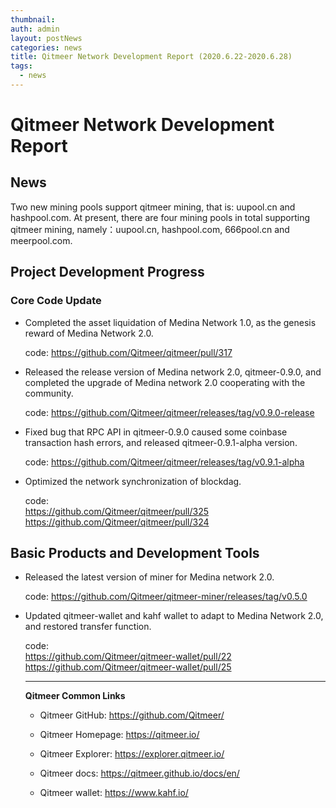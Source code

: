 ```yaml
---
thumbnail: 
auth: admin
layout: postNews
categories: news
title: Qitmeer Network Development Report (2020.6.22-2020.6.28)
tags:
  - news
---
```



# Qitmeer Network Development Report

## News 

Two new mining pools support qitmeer mining, that is: uupool.cn and hashpool.com. At present, there are four mining pools in total supporting qitmeer mining, namely：uupool.cn, hashpool.com, 666pool.cn and meerpool.com.

## Project Development Progress

### Core Code Update

- Completed the asset liquidation of Medina Network 1.0,   as the genesis reward of Medina Network 2.0.

  code: https://github.com/Qitmeer/qitmeer/pull/317

- Released the release version of Medina network 2.0, qitmeer-0.9.0, and completed the upgrade of Medina network 2.0 cooperating with the community.

  code: https://github.com/Qitmeer/qitmeer/releases/tag/v0.9.0-release

- Fixed bug that RPC API in qitmeer-0.9.0 caused some coinbase transaction hash errors, and released qitmeer-0.9.1-alpha version.

  code: https://github.com/Qitmeer/qitmeer/releases/tag/v0.9.1-alpha

- Optimized the network synchronization of blockdag.

  code:    
  https://github.com/Qitmeer/qitmeer/pull/325   
  https://github.com/Qitmeer/qitmeer/pull/324

## Basic Products and Development Tools

- Released the latest version of miner for Medina network 2.0.

  code: https://github.com/Qitmeer/qitmeer-miner/releases/tag/v0.5.0

- Updated qitmeer-wallet and kahf wallet to adapt to Medina Network 2.0, and restored transfer function.

  code:    
  https://github.com/Qitmeer/qitmeer-wallet/pull/22   
  https://github.com/Qitmeer/qitmeer-wallet/pull/25
  
  
  --------------------------
  
  **Qitmeer Common Links**
  
  - Qitmeer GitHub: https://github.com/Qitmeer/
  
  - Qitmeer Homepage: https://qitmeer.io/
  
  - Qitmeer Explorer: https://explorer.qitmeer.io/
  
  - Qitmeer docs: https://qitmeer.github.io/docs/en/
  
  - Qitmeer wallet: https://www.kahf.io/